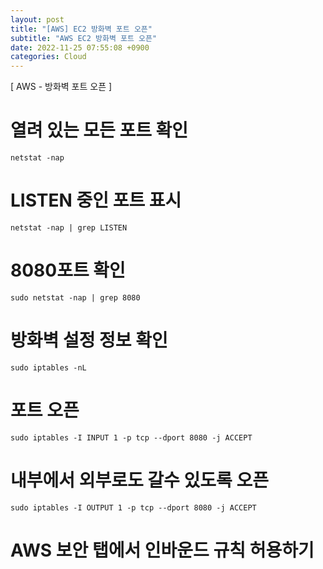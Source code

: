 ```yaml
---
layout: post
title: "[AWS] EC2 방화벽 포트 오픈"
subtitle: "AWS EC2 방화벽 포트 오픈"
date: 2022-11-25 07:55:08 +0900
categories: Cloud
---
```

[ AWS - 방화벽 포트 오픈 ]

# 열려 있는 모든 포트 확인
	netstat -nap

# LISTEN 중인 포트 표시
	netstat -nap | grep LISTEN


# 8080포트 확인
	sudo netstat -nap | grep 8080

# 방화벽 설정 정보 확인
	sudo iptables -nL


# 포트 오픈
	sudo iptables -I INPUT 1 -p tcp --dport 8080 -j ACCEPT

# 내부에서 외부로도 갈수 있도록 오픈
	sudo iptables -I OUTPUT 1 -p tcp --dport 8080 -j ACCEPT


# AWS 보안 탭에서 인바운드 규칙 허용하기
	
